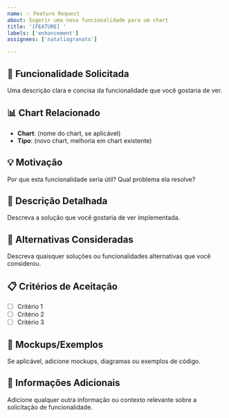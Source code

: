 ```yaml
---
name: ✨ Feature Request
about: Sugerir uma nova funcionalidade para um chart
title: '[FEATURE] '
labels: ['enhancement']
assignees: ['nataliagranato']

---
```


## 🎯 Funcionalidade Solicitada

Uma descrição clara e concisa da funcionalidade que você gostaria de ver.

## 📊 Chart Relacionado

- **Chart**: (nome do chart, se aplicável)
- **Tipo**: (novo chart, melhoria em chart existente)

## 💡 Motivação

Por que esta funcionalidade seria útil? Qual problema ela resolve?

## 📝 Descrição Detalhada

Descreva a solução que você gostaria de ver implementada.

## 🔄 Alternativas Consideradas

Descreva quaisquer soluções ou funcionalidades alternativas que você considerou.

## 📋 Critérios de Aceitação

- [ ] Critério 1
- [ ] Critério 2
- [ ] Critério 3

## 🎨 Mockups/Exemplos

Se aplicável, adicione mockups, diagramas ou exemplos de código.

## 📎 Informações Adicionais

Adicione qualquer outra informação ou contexto relevante sobre a solicitação de funcionalidade.
